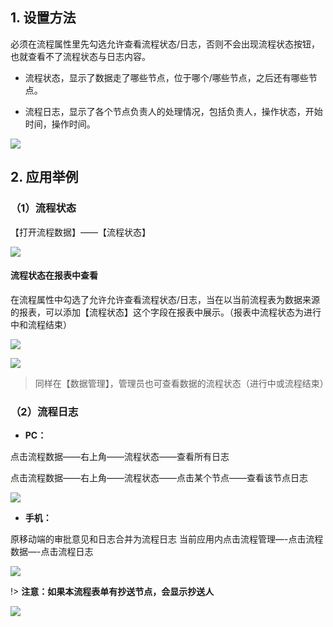 ## 1. 设置方法
必须在流程属性里先勾选允许查看流程状态/日志，否则不会出现流程状态按钮，也就查看不了流程状态与日志内容。

* 流程状态，显示了数据走了哪些节点，位于哪个/哪些节点，之后还有哪些节点。

* 流程日志，显示了各个节点负责人的处理情况，包括负责人，操作状态，开始时间，操作时间。

![](../img/7-1-13i1.png)

## 2. 应用举例

### （1）流程状态
【打开流程数据】——【流程状态】

![](../img/7-1-13i2.gif)

#### 流程状态在报表中查看
在流程属性中勾选了允许允许查看流程状态/日志，当在以当前流程表为数据来源的报表，可以添加【流程状态】这个字段在报表中展示。（报表中流程状态为进行中和流程结束）

![](../img/7-1-13i3.png)

![](../img/7-1-13i4.png)

> 同样在【数据管理】，管理员也可查看数据的流程状态（进行中或流程结束）

### （2）流程日志
* **PC：**

点击流程数据——右上角——流程状态——查看所有日志

点击流程数据——右上角——流程状态——点击某个节点——查看该节点日志

![](../img/7-1-13i5.gif)

* **手机：**

原移动端的审批意见和日志合并为流程日志 当前应用内点击流程管理—-点击流程数据—-点击流程日志

![](../img/7-1-13i6.png)

!> **注意：如果本流程表单有抄送节点，会显示抄送人**

![](../img/7-1-13i7.png)
